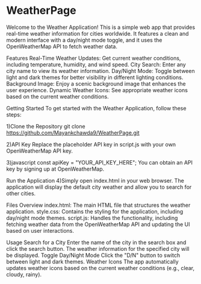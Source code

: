 # WeatherPage
Welcome to the Weather Application! This is a simple web app that provides real-time weather information for cities worldwide. 
It features a clean and modern interface with a day/night mode toggle, and it uses the OpenWeatherMap API to fetch weather data.

Features
Real-Time Weather Updates: Get current weather conditions, including temperature, humidity, and wind speed.
City Search: Enter any city name to view its weather information.
Day/Night Mode: Toggle between light and dark themes for better visibility in different lighting conditions.
Background Image: Enjoy a scenic background image that enhances the user experience.
Dynamic Weather Icons: See appropriate weather icons based on the current weather conditions.

Getting Started
To get started with the Weather Application, follow these steps:

1)Clone the Repository
git clone https://github.com/Mayankchawda9/WeatherPage.git

2)API Key
Replace the placeholder API key in script.js with your own OpenWeatherMap API key.

3)javascript
const apiKey = "YOUR_API_KEY_HERE";
You can obtain an API key by signing up at OpenWeatherMap.

Run the Application
4)Simply open index.html in your web browser. The application will display the default city weather and allow you to search for other cities.

Files Overview
index.html: The main HTML file that structures the weather application.
style.css: Contains the styling for the application, including day/night mode themes.
script.js: Handles the functionality, including fetching weather data from the OpenWeatherMap API and updating the UI based on user interactions.

Usage
Search for a City
Enter the name of the city in the search box and click the search button. The weather information for the specified city will be displayed.
Toggle Day/Night Mode
Click the "D/N" button to switch between light and dark themes.
Weather Icons
The app automatically updates weather icons based on the current weather conditions (e.g., clear, cloudy, rainy).
